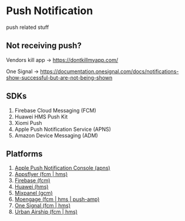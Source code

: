 # Push Notification
push related stuff

## Not receiving push?

Vendors kill app -> https://dontkillmyapp.com/

One Signal -> https://documentation.onesignal.com/docs/notifications-show-successful-but-are-not-being-shown

## SDKs
1. Firebase Cloud Messaging (FCM)
2. Huawei HMS Push Kit
3. Xiomi Push
4. Apple Push Notification Service (APNS)
5. Amazon Device Messaging (ADM)


## Platforms
1. [Apple Push Notification Console (apns)](Apple)
2. [Appsflyer (fcm | hms)](Appsflyer)
3. [Firebase (fcm)](Firebase)
4. [Huawei (hms)](Huawei)
5. [Mixpanel (gcm)](Mixpanel)
6. [Moengage (fcm | hms | push-amp)](Moengage)
7. [One Signal (fcm | hms)](OneSignal)
8. [Urban Airship (fcm | hms)](Airship)
   

